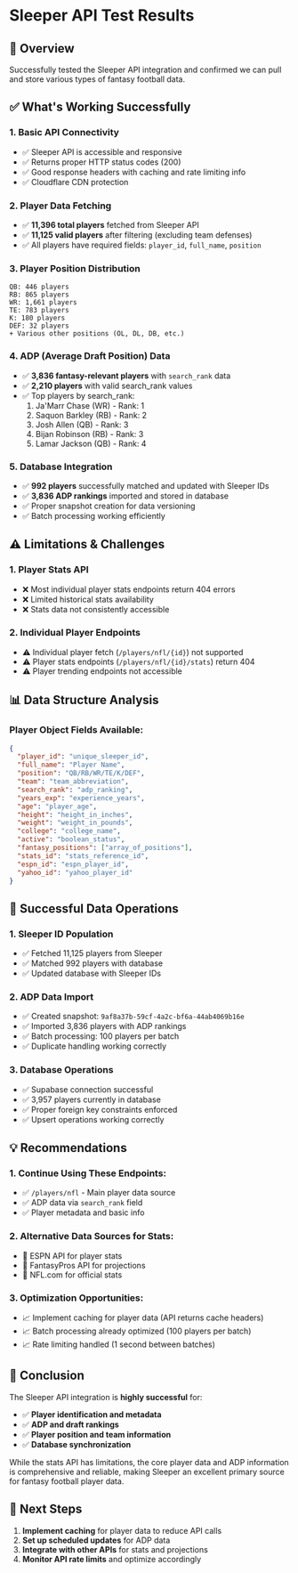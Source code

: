 # Sleeper API Test Results

## 🎯 Overview
Successfully tested the Sleeper API integration and confirmed we can pull and store various types of fantasy football data.

## ✅ What's Working Successfully

### 1. **Basic API Connectivity**
- ✅ Sleeper API is accessible and responsive
- ✅ Returns proper HTTP status codes (200)
- ✅ Good response headers with caching and rate limiting info
- ✅ Cloudflare CDN protection

### 2. **Player Data Fetching**
- ✅ **11,396 total players** fetched from Sleeper API
- ✅ **11,125 valid players** after filtering (excluding team defenses)
- ✅ All players have required fields: `player_id`, `full_name`, `position`

### 3. **Player Position Distribution**
```
QB: 446 players
RB: 865 players  
WR: 1,661 players
TE: 783 players
K: 180 players
DEF: 32 players
+ Various other positions (OL, DL, DB, etc.)
```

### 4. **ADP (Average Draft Position) Data**
- ✅ **3,836 fantasy-relevant players** with `search_rank` data
- ✅ **2,210 players** with valid search_rank values
- ✅ Top players by search_rank:
  1. Ja'Marr Chase (WR) - Rank: 1
  2. Saquon Barkley (RB) - Rank: 2
  3. Josh Allen (QB) - Rank: 3
  4. Bijan Robinson (RB) - Rank: 3
  5. Lamar Jackson (QB) - Rank: 4

### 5. **Database Integration**
- ✅ **992 players** successfully matched and updated with Sleeper IDs
- ✅ **3,836 ADP rankings** imported and stored in database
- ✅ Proper snapshot creation for data versioning
- ✅ Batch processing working efficiently

## ⚠️ Limitations & Challenges

### 1. **Player Stats API**
- ❌ Most individual player stats endpoints return 404 errors
- ❌ Limited historical stats availability
- ❌ Stats data not consistently accessible

### 2. **Individual Player Endpoints**
- ⚠️ Individual player fetch (`/players/nfl/{id}`) not supported
- ⚠️ Player stats endpoints (`/players/nfl/{id}/stats`) return 404
- ⚠️ Player trending endpoints not accessible

## 📊 Data Structure Analysis

### Player Object Fields Available:
```json
{
  "player_id": "unique_sleeper_id",
  "full_name": "Player Name",
  "position": "QB/RB/WR/TE/K/DEF",
  "team": "team_abbreviation",
  "search_rank": "adp_ranking",
  "years_exp": "experience_years",
  "age": "player_age",
  "height": "height_in_inches",
  "weight": "weight_in_pounds",
  "college": "college_name",
  "active": "boolean_status",
  "fantasy_positions": ["array_of_positions"],
  "stats_id": "stats_reference_id",
  "espn_id": "espn_player_id",
  "yahoo_id": "yahoo_player_id"
}
```

## 🚀 Successful Data Operations

### 1. **Sleeper ID Population**
- ✅ Fetched 11,125 players from Sleeper
- ✅ Matched 992 players with database
- ✅ Updated database with Sleeper IDs

### 2. **ADP Data Import**
- ✅ Created snapshot: `9af8a37b-59cf-4a2c-bf6a-44ab4069b16e`
- ✅ Imported 3,836 players with ADP rankings
- ✅ Batch processing: 100 players per batch
- ✅ Duplicate handling working correctly

### 3. **Database Operations**
- ✅ Supabase connection successful
- ✅ 3,957 players currently in database
- ✅ Proper foreign key constraints enforced
- ✅ Upsert operations working correctly

## 💡 Recommendations

### 1. **Continue Using These Endpoints:**
- ✅ `/players/nfl` - Main player data source
- ✅ ADP data via `search_rank` field
- ✅ Player metadata and basic info

### 2. **Alternative Data Sources for Stats:**
- 🔄 ESPN API for player stats
- 🔄 FantasyPros API for projections
- 🔄 NFL.com for official stats

### 3. **Optimization Opportunities:**
- 📈 Implement caching for player data (API returns cache headers)
- 📈 Batch processing already optimized (100 players per batch)
- 📈 Rate limiting handled (1 second between batches)

## 🎉 Conclusion

The Sleeper API integration is **highly successful** for:
- ✅ **Player identification and metadata**
- ✅ **ADP and draft rankings**
- ✅ **Player position and team information**
- ✅ **Database synchronization**

While the stats API has limitations, the core player data and ADP information is comprehensive and reliable, making Sleeper an excellent primary source for fantasy football player data.

## 📝 Next Steps

1. **Implement caching** for player data to reduce API calls
2. **Set up scheduled updates** for ADP data
3. **Integrate with other APIs** for stats and projections
4. **Monitor API rate limits** and optimize accordingly 